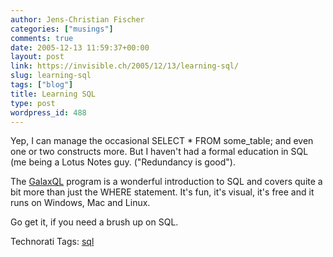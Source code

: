 ```yaml
---
author: Jens-Christian Fischer
categories: ["musings"]
comments: true
date: 2005-12-13 11:59:37+00:00
layout: post
link: https://invisible.ch/2005/12/13/learning-sql/
slug: learning-sql
tags: ["blog"]
title: Learning SQL
type: post
wordpress_id: 488
---
```



Yep, I can manage the occasional SELECT * FROM some_table; and even one or two constructs more. But I haven't had a formal education in SQL (me being a Lotus Notes guy. ("Redundancy is good").



The [GalaxQL](https://sol.gfxile.net/galaxql.html) program is a wonderful introduction to SQL and covers quite a bit more than just the WHERE statement. It's fun, it's visual, it's free and it runs on Windows, Mac and Linux.



Go get it, if you need a brush up on SQL.





Technorati Tags: [sql](https://www.technorati.com/tag/sql)
